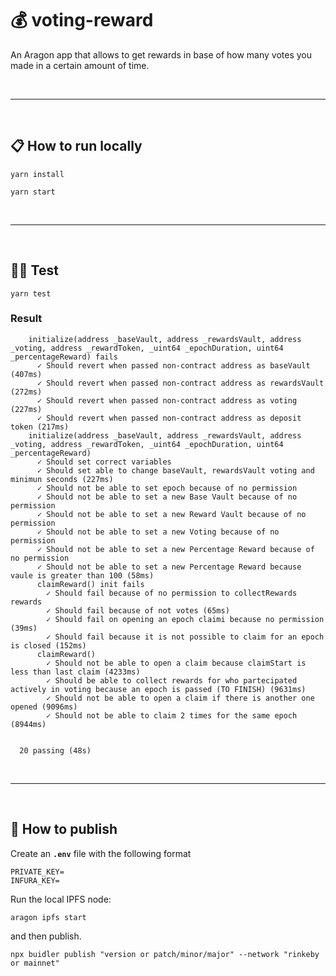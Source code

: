 # :moneybag: voting-reward

An Aragon app that allows to get rewards in base of how many votes you made in a certain amount of time.

&nbsp;

***

&nbsp;

## :clipboard: How to run locally

```
yarn install
```

```
yarn start
```

&nbsp;

***

&nbsp;

## :guardsman: Test

```
yarn test
```

### Result

```
    initialize(address _baseVault, address _rewardsVault, address _voting, address _rewardToken, _uint64 _epochDuration, uint64 _percentageReward) fails
      ✓ Should revert when passed non-contract address as baseVault (407ms)
      ✓ Should revert when passed non-contract address as rewardsVault (272ms)
      ✓ Should revert when passed non-contract address as voting (227ms)
      ✓ Should revert when passed non-contract address as deposit token (217ms)
    initialize(address _baseVault, address _rewardsVault, address _voting, address _rewardToken, _uint64 _epochDuration, uint64 _percentageReward)
      ✓ Should set correct variables
      ✓ Should set able to change baseVault, rewardsVault voting and minimun seconds (227ms)
      ✓ Should not be able to set epoch because of no permission
      ✓ Should not be able to set a new Base Vault because of no permission
      ✓ Should not be able to set a new Reward Vault because of no permission
      ✓ Should not be able to set a new Voting because of no permission
      ✓ Should not be able to set a new Percentage Reward because of no permission
      ✓ Should not be able to set a new Percentage Reward because vaule is greater than 100 (58ms)
      claimReward() init fails
        ✓ Should fail because of no permission to collectRewards rewards
        ✓ Should fail because of not votes (65ms)
        ✓ Should fail on opening an epoch claimi because no permission (39ms)
        ✓ Should fail because it is not possible to claim for an epoch is closed (152ms)
      claimReward()
        ✓ Should not be able to open a claim because claimStart is less than last claim (4233ms)
        ✓ Should be able to collect rewards for who partecipated actively in voting because an epoch is passed (TO FINISH) (9631ms)
        ✓ Should not be able to open a claim if there is another one opened (9096ms)
        ✓ Should not be able to claim 2 times for the same epoch (8944ms)


  20 passing (48s)
```

&nbsp;

***

&nbsp;

## :rocket: How to publish

Create an __`.env`__ file with the following format

```
PRIVATE_KEY=
INFURA_KEY=
```

Run the local IPFS node:

```
aragon ipfs start
```

and then publish.

```
npx buidler publish "version or patch/minor/major" --network "rinkeby or mainnet"
```